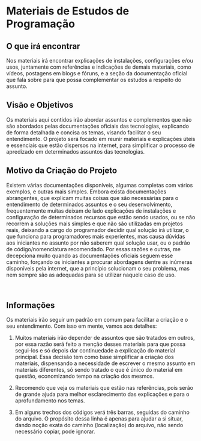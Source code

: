 # Materiais de Estudos de Programação

## O que irá encontrar

Nos materiais irá encontrar explicações de instalações, configurações e/ou usos, juntamente com referências e indicações de demais materiais, como vídeos, postagens em blogs e fóruns, e a seção da documentação oficial que fala sobre para que possa complementar os estudos a respeito do assunto.

## Visão e Objetivos

Os materiais aqui contidos irão abordar assuntos e complementos que não são abordados pelas documentações oficiais das tecnologias, explicando de forma detalhada e concisa os temas, visando facilitar o seu entendimento.
O projeto será focado em reunir materiais e explicações úteis e essenciais que estão dispersos na internet, para simplificar o processo de apredizado em determinados assuntos das tecnologias.

## Motivo da Criação do Projeto

Existem várias documentações disponíveis, algumas completas com vários exemplos, e outras mais simples. Embora exista documentações abrangentes, que explicam muitas coisas que são necessárias para o entendimento de determinados assuntos e o seu desenvolvimento, frequentemente muitas deixam de lado explicações de instalações e configuração de determinados recursos que estão sendo usados, ou se não recorrem a soluções mais simples e que não são utilizadas em projetos reais, deixando a cargo do programador decidir qual solução irá utilizar, o que funciona para programadores mais experientes, mas causa dúvidas aos iniciantes no assunto por não saberem qual solução usar, ou o padrão de código/nomenclatura recomendado.
Por essas razões e outras, me decepciona muito quando as documentações oficiais seguem esse caminho, forçando os iniciantes a procurar abordagens dentre as inúmeras disponíveis pela internet, que a princípio solucionam o seu problema, mas nem sempre são as adequadas para se utilizar naquele caso de uso.

</br>

## Informações

Os materiais irão seguir um padrão em comum para facilitar a criação e o seu entendimento.
Com isso em mente, vamos aos detalhes:

1. Muitos materiais irão depender de assuntos que são tratados em outros, por essa razão será feito a menção desses materiais para que possa segui-los e só depois dar continuedade a explicação do material principal. Essa decisão tem como base simplificar a criação dos materiais, dispensando a necessidade de escrever o mesmo assunto em materiais diferentes, só sendo tratado o que é único do material em questão, economizando tempo na criação dos mesmos.

2. Recomendo que veja os materiais que estão nas referências, pois serão de grande ajuda para melhor esclarecimento das explicações e para o aprofundamento nos temas.

3. Em alguns trechos dos códigos verá três barras, seguidas do caminho do arquivo. O propósito dessa linha é apenas para ajudar a si situar, dando noção exata do caminho (localização) do arquivo, não sendo necessário copiar, pode ignorar.

